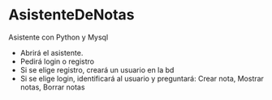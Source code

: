 # AsistenteDeNotas
Asistente con Python y Mysql
- Abrirá el asistente.
- Pedirá login o registro
- Si se elige registro, creará un usuario en la bd
- Si se elige login, identificará al usuario y preguntará:
  Crear nota,
  Mostrar notas,
  Borrar notas
